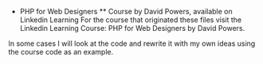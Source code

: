 * PHP for Web Designers
** Course by David Powers, available on Linkedin Learning
For the course that originated these files visit the Linkedin Learning Course: PHP for Web Designers by David Powers.

In some cases I will look at the code and rewrite it with my own ideas using the course code as an example. 
